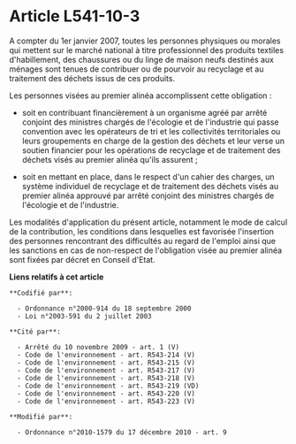 # Article L541-10-3

A compter du 1er janvier 2007, toutes les personnes physiques ou morales qui mettent sur le marché national à titre
professionnel des produits textiles d'habillement, des chaussures ou du linge de maison neufs destinés aux ménages sont
tenues de contribuer ou de pourvoir au recyclage et au traitement des déchets issus de ces produits.

Les personnes visées au premier alinéa accomplissent cette obligation :

- soit en contribuant financièrement à un organisme agréé par arrêté conjoint des ministres chargés de l'écologie et de
l'industrie qui passe convention avec les opérateurs de tri et les collectivités territoriales ou leurs groupements en charge
de la gestion des déchets et leur verse un soutien financier pour les opérations de recyclage et de traitement des déchets
visés au premier alinéa qu'ils assurent ;

- soit en mettant en place, dans le respect d'un cahier des charges, un système individuel de recyclage et de traitement des
déchets visés au premier alinéa approuvé par arrêté conjoint des ministres chargés de l'écologie et de l'industrie.

Les modalités d'application du présent article, notamment le mode de calcul de la contribution, les conditions dans
lesquelles est favorisée l'insertion des personnes rencontrant des difficultés au regard de l'emploi ainsi que les sanctions
en cas de non-respect de l'obligation visée au premier alinéa sont fixées par décret en Conseil d'Etat.

**Liens relatifs à cet article**

	**Codifié par**:

	  - Ordonnance n°2000-914 du 18 septembre 2000
	  - Loi n°2003-591 du 2 juillet 2003

	**Cité par**:

	  - Arrêté du 10 novembre 2009 - art. 1 (V)
	  - Code de l'environnement - art. R543-214 (V)
	  - Code de l'environnement - art. R543-215 (V)
	  - Code de l'environnement - art. R543-217 (V)
	  - Code de l'environnement - art. R543-218 (V)
	  - Code de l'environnement - art. R543-219 (VD)
	  - Code de l'environnement - art. R543-220 (V)
	  - Code de l'environnement - art. R543-223 (V)

	**Modifié par**:

	  - Ordonnance n°2010-1579 du 17 décembre 2010 - art. 9
